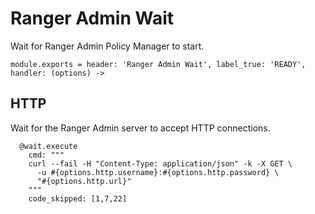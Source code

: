 # Ranger Admin Wait

Wait for Ranger Admin Policy Manager to start.

    module.exports = header: 'Ranger Admin Wait', label_true: 'READY', handler: (options) ->

## HTTP

Wait for the Ranger Admin server to accept HTTP connections.

      @wait.execute
        cmd: """
        curl --fail -H "Content-Type: application/json" -k -X GET \
          -u #{options.http.username}:#{options.http.password} \
          "#{options.http.url}"
        """
        code_skipped: [1,7,22]
